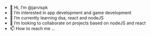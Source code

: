 - 👋 Hi, I’m @jarvispk
- 👀 I’m interested in app development and game development
- 🌱 I’m currently learning dsa, react and nodeJS
- 💞️ I’m looking to collaborate on projects based on nodeJS and react
- 📫 How to reach me ...

<!---
jarvispk/jarvispk is a ✨ special ✨ repository because its `README.md` (this file) appears on your GitHub profile.
You can click the Preview link to take a look at your changes.
--->
